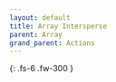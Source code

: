 ```yaml
---
layout: default
title: Array Intersperse
parent: Array
grand_parent: Actions
---
```

{: .fs-6 .fw-300 }
